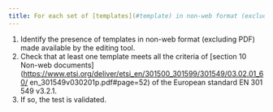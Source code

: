 ```yaml
---
title: For each set of [templates](#template) in non-web format (excluding PDF), at least one template complies with the criteria of [section 10 Non-web documents](https://www.etsi. org/deliver/etsi_en/301500_301599/301549/03.02.01_60/en_301549v030201p.pdf#page=52) of the European standard EN 301 549 v3.2.1. Is this rule respected?
---
```


1. Identify the presence of templates in non-web format (excluding PDF) made available by the editing tool.
2. Check that at least one template meets all the criteria of [section 10 Non-web documents](https://www.etsi.org/deliver/etsi_en/301500_301599/301549/03.02.01_60/ en_301549v030201p.pdf#page=52) of the European standard EN 301 549 v3.2.1.
5. If so, the test is validated.
